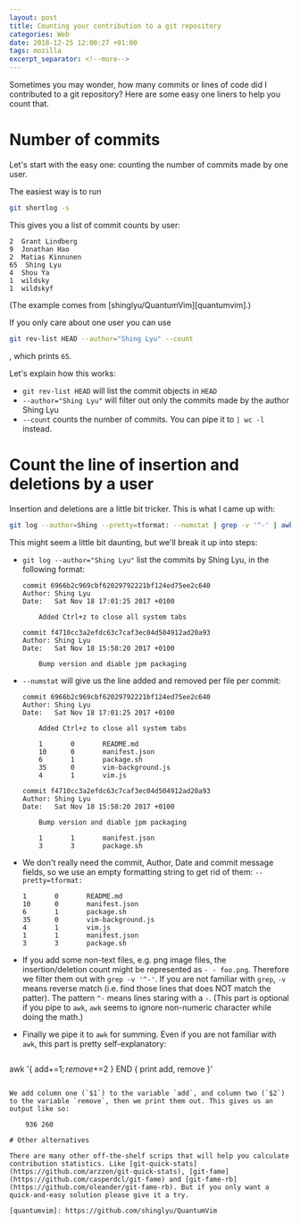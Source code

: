 ```yaml
---
layout: post
title: Counting your contribution to a git repository
categories: Web
date: 2018-12-25 12:00:27 +01:00
tags: mozilla
excerpt_separator: <!--more-->
---
```

Sometimes you may wonder, how many commits or lines of code did I contributed to a git repository? Here are some easy one liners to help you count that.

<!--more-->

# Number of commits

Let's start with the easy one: counting the number of commits made by one user.

The easiest way is to run

```bash
git shortlog -s
```

This gives you a list of commit counts by user:

```
2  Grant Lindberg
9  Jonathan Hao
2  Matias Kinnunen
65  Shing Lyu
4  Shou Ya
1  wildsky
1  wildskyf
```

(The example comes from [shinglyu/QuantumVim][quantumvim].)

If you only care about one user you can use

```bash
git rev-list HEAD --author="Shing Lyu" --count 
```

, which prints `65`.

Let's explain how this works: 
* `git rev-list HEAD` will list the commit objects in `HEAD`
* `--author="Shing Lyu"` will filter out only the commits made by the author Shing Lyu
* `--count` counts the number of commits. You can pipe it to `| wc -l` instead.

# Count the line of insertion and deletions by a user

Insertion and deletions are a little bit tricker. This is what I came up with:

```bash
git log --author=Shing --pretty=tformat: --numstat | grep -v '^-' | awk '{ add+=$1; remove+=$2 } END { print add, remove }' 
```

This might seem a little bit daunting, but we'll break it up into steps:

* `git log --author="Shing Lyu"` list the commits by Shing Lyu, in the following format:

      commit 6966b2c969cbf62029792221bf124ed75ee2c640
      Author: Shing Lyu 
      Date:   Sat Nov 18 17:01:25 2017 +0100

          Added Ctrl+z to close all system tabs

      commit f4710cc3a2efdc63c7caf3ec04d504912ad20a93
      Author: Shing Lyu 
      Date:   Sat Nov 18 15:58:20 2017 +0100

          Bump version and diable jpm packaging


* `--numstat` will give us the line added and removed per file per commit:

      commit 6966b2c969cbf62029792221bf124ed75ee2c640
      Author: Shing Lyu 
      Date:   Sat Nov 18 17:01:25 2017 +0100

          Added Ctrl+z to close all system tabs

          1       0       README.md
          10      0       manifest.json
          6       1       package.sh
          35      0       vim-background.js
          4       1       vim.js

      commit f4710cc3a2efdc63c7caf3ec04d504912ad20a93
      Author: Shing Lyu 
      Date:   Sat Nov 18 15:58:20 2017 +0100

          Bump version and diable jpm packaging

          1       1       manifest.json
          3       3       package.sh

* We don't really need the commit, Author, Date and commit message fields, so we use an empty formatting string to get rid of them: `--pretty=tformat:`

      1       0       README.md
      10      0       manifest.json
      6       1       package.sh
      35      0       vim-background.js
      4       1       vim.js
      1       1       manifest.json
      3       3       package.sh

* If you add some non-text files, e.g. png image files, the insertion/deletion count might be represented as `- - foo.png`. Therefore we filter them out with `grep -v '^-'`. If you are not familiar with `grep`, `-v` means reverse match (i.e. find those lines that does NOT match the patter). The pattern `^-` means lines staring with a `-`. (This part is optional if you pipe to `awk`, `awk` seems to ignore non-numeric character while doing the math.)

* Finally we pipe it to `awk` for summing. Even if you are not familiar with `awk`, this part is pretty self-explanatory:

  ```bash
awk '{ add+=$1; remove+=$2 } END { print add, remove }'
  ```

  We add column one (`$1`) to the variable `add`, and column two (`$2`) to the variable `remove`, then we print them out. This gives us an output like so:

      936 260 

# Other alternatives

There are many other off-the-shelf scrips that will help you calculate contribution statistics. Like [git-quick-stats](https://github.com/arzzen/git-quick-stats), [git-fame](https://github.com/casperdcl/git-fame) and [git-fame-rb](https://github.com/oleander/git-fame-rb). But if you only want a quick-and-easy solution please give it a try.

[quantumvim]: https://github.com/shinglyu/QuantumVim
